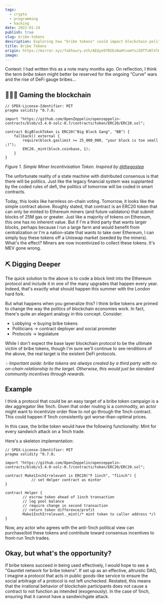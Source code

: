 ```yaml
---
tags:
  - crypto
  - programming
  - hacking
date: 2022-01-24
publish: true
slug: bribe-tokens
description: Exploring how "bribe tokens" could impact blockchain politics and influence DeFi protocols like 1inch.
title: Bribe Tokens
origin: https://mirror.xyz/fakhoury.eth/AEUye97BSEsNaHtxomYsi5OTTvNlVlK5QUqKb_WjR5Y
image:
---
```

Context: I had written this as a note many months ago. On reflection, I think the term _bribe token_ might better be reserved for the ongoing “Curve” wars and the rise of DeFi gauge bribes…

## 🧙🏼‍♂️ Gaming the blockchain

```solidity
// SPDX-License-Identifier: MIT
pragma solidity ^0.7.0;

import "https://github.com/OpenZeppelin/openzeppelin-contracts/blob/v3.4.0-solc-0.7/contracts/token/ERC20/ERC20.sol";

contract BigBlockToken is ERC20("Big Block Gang", "BB") {
    fallback() external {
        require(block.gaslimit >= 25_000_000, "your block is too small ;)");
        ERC20._mint(block.coinbase, 1);
    }
}
```

_Figure 1. Simple Miner Incentivisation Token. Inspired by [@thegostep](https://twitter.com/thegostep/status/1364660556234383366/photo/1)_

The unfortunate reality of a state machine with distributed consensus is that there will be politics. Just like the legacy financial system was supplanted by the coded rules of defi, the politics of tomorrow will be coded in smart contracts.

Today, this looks like harmless on-chain voting. Tomorrow, it looks like the simple contract above. Roughly stated, that contract is an ERC20 token that can only be minted to Ethereum miners (and future validators) that submit blocks of 25M gas or greater. Just like a majority of tokens on Ethereum, this one has no inherent value. But if I'm a third party that wants larger blocks, perhaps because I run a large farm and would benefit from centralization or I'm a nation-state that wants to take over Ethereum, I can simply buy these tokens off a Uniswap market (seeded by the miners). What's the effect? Miners are now incentivized to collect these tokens. It's MEV gone wrong.

## ⛏ Digging Deeper

The quick solution to the above is to code a block limit into the Ethereum protocol and include it in one of the many upgrades that happen every year. Indeed, that's exactly what should happen this summer with the London hard fork.

But what happens when you generalize this? I think bribe tokens are primed to change the way the politics of blockchain economies work. In fact, there's quite an elegant analogy in this concept. Consider:

- Lobbying → buying bribe tokens
- Politicians → contract deployer and social promoter
- Protocols → legislature

While I don't expect the base layer blockchain protocol to be the ultimate victim of bribe tokens, though I'm sure we'll continue to see renditions of the above, the real target is the existent DeFi protocols.

_💡 Important aside: bribe tokens are always created by a third party with no on-chain relationship to the target. Otherwise, this would just be standard community incentives through rewards._

## Example

I think a protocol that could be an easy target of a bribe token campaign is a dex aggregator like 1inch. Given that order routing is a commodity, an actor might want to incentivize order flow to _not_ go through the 1inch contract. This could happen if 1inch consistently got worse-than-optimal prices.

In this case, the bribe token would have the following functionality: Mint for every sandwich attack on a 1inch trade.

Here's a skeleton implementation:

```solidity
// SPDX-License-Identifier: MIT
pragma solidity ^0.7.0;

import "https://github.com/OpenZeppelin/openzeppelin-contracts/blob/v3.4.0-solc-0.7/contracts/token/ERC20/ERC20.sol";

contract Make1InchIrrelevant is ERC20("F 1inch", "f1inch") {
			// set Helper contract as minter
}

contract Helper {
		// escrow token ahead of 1inch transaction
		// log pool balance
		// require change in second transaction
		// return token difference/profit
		Make1InchIrrelevant._mint(/* mint token to caller address */)
}
```

Now, any actor who agrees with the anti-1inch political view can purchase/bid these tokens and contribute toward consensus incentives to front-run 1inch trades.

## Okay, but what's the opportunity?

If bribe tokens succeed in being used effectively, I would hope to see a "Gauntlet network for bribe tokens". If set up as an effective, altruistic DAO, I imagine a protocol that acts in public goods-like service to ensure the social arbitrage of a protocol is not left unchecked. Restated, this means that the irrational behavior of blockchain participants does not cause a contract to not function as intended (exogenously). In the case of 1inch, ensuring that it cannot have a sandwichgate attack.